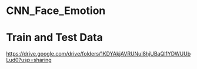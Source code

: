 # CNN_Face_Emotion

# Train and Test Data

  https://drive.google.com/drive/folders/1KDYAkjAVRUNuI8hjUBaQl1YDWUUbLud0?usp=sharing
